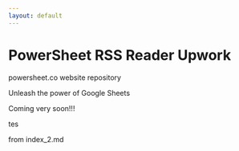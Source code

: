 ```yaml
---
layout: default
---
```


# PowerSheet RSS Reader Upwork

powersheet.co website repository

Unleash the power of Google Sheets

Coming very soon!!!

tes

from index_2.md


 
